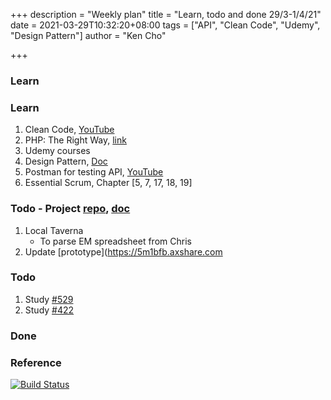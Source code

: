 +++
description = "Weekly plan"
title = "Learn, todo and done 29/3-1/4/21"
date = 2021-03-29T10:32:20+08:00
tags = ["API", "Clean Code", "Udemy", "Design Pattern"]
author = "Ken Cho"

+++  
### Learn
### Learn
1. Clean Code, [YouTube](https://www.youtube.com/watch?v=7EmboKQH8lM)
2. PHP: The Right Way, [link](https://phptherightway.com/)
3. Udemy courses
4. Design Pattern, [Doc](https://designpatternsphp.readthedocs.io/en/latest/README.html)
5. Postman for testing API, [YouTube](https://www.freecodecamp.org/news/learn-how-to-use-postman-to-test-apis/)
6. Essential Scrum, Chapter [5, 7, 17, 18, 19]

### Todo - Project [repo](https://github.com/kencho51/mint_doi), [doc](https://docs.google.com/document/d/1CopK9e9QclOd91WRN1LREEBefMDb5cWoHiElj3IfKLc/edit#)
1. Local Taverna
    - To parse EM spreadsheet from Chris  
2. Update [prototype](https://5m1bfb.axshare.com


### Todo
1. Study [#529](https://github.com/gigascience/gigadb-website/issues/529)  
2. Study [#422](https://github.com/gigascience/gigadb-website/issues/422)  

### Done


### Reference


[![Build Status](https://travis-ci.com/kencho51/gigathing.svg?branch=master)](https://travis-ci.com/kencho51/gigathing)

